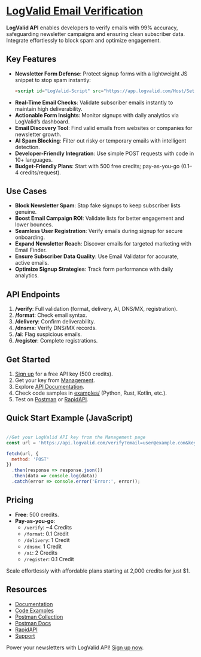 # [LogValid Email Verification](https://logvalid.com/)


**LogValid API** enables developers to verify emails with 99% accuracy, safeguarding newsletter campaigns and ensuring clean subscriber data. Integrate effortlessly to block spam and optimize engagement.

## Key Features
- **Newsletter Form Defense**: Protect signup forms with a lightweight JS snippet to stop spam instantly:
  ```html
  <script id="LogValid-Script" src="https://app.logvalid.com/Host/Setup-LogValid.js?v=1.27" webKey="YOUR_WEB_KEY" formKey="YOUR_PUBLIC_FORM_KEY"></script>
  ```
- **Real-Time Email Checks**: Validate subscriber emails instantly to maintain high deliverability.
- **Actionable Form Insights**: Monitor signups with daily analytics via LogValid’s dashboard.
- **Email Discovery Tool**: Find valid emails from websites or companies for newsletter growth.
- **AI Spam Blocking**: Filter out risky or temporary emails with intelligent detection.
- **Developer-Friendly Integration**: Use simple POST requests with code in 10+ languages.
- **Budget-Friendly Plans**: Start with 500 free credits; pay-as-you-go (0.1–4 credits/request).

## Use Cases
- **Block Newsletter Spam**: Stop fake signups to keep subscriber lists genuine.
- **Boost Email Campaign ROI**: Validate lists for better engagement and lower bounces.
- **Seamless User Registration**: Verify emails during signup for secure onboarding.
- **Expand Newsletter Reach**: Discover emails for targeted marketing with Email Finder.
- **Ensure Subscriber Data Quality**: Use Email Validator for accurate, active emails.
- **Optimize Signup Strategies**: Track form performance with daily analytics.

## API Endpoints
1. **/verify**: Full validation (format, delivery, AI, DNS/MX, registration).
2. **/format**: Check email syntax.
3. **/delivery**: Confirm deliverability.
4. **/dnsmx**: Verify DNS/MX records.
5. **/ai**: Flag suspicious emails.
6. **/register**: Complete registrations.

## Get Started
1. [Sign up](https://logvalid.com) for a free API key (500 credits).
2. Get your key from [Management](https://app.logvalid.com/Management).
3. Explore [API Documentation](docs/api.md).
4. Check code samples in [examples/](examples/) (Python, Rust, Kotlin, etc.).
5. Test on [Postman](https://www.postman.com/hashemdev/logvalid/collection/z1rhdij/logvalid-email-verification-api?action=share&creator=16638588) or [RapidAPI](https://rapidapi.com/hashemdev94-rrzDG4laatO/api/logvalid-next-gen-email-verification).

## Quick Start Example (JavaScript)
```javaScript

//Get your LogValid API key from the Management page
const url = 'https://api.logvalid.com/verify?email=user@example.com&key=YOUR_API_KEY';

fetch(url, {
  method: 'POST'
})
  .then(response => response.json())
  .then(data => console.log(data))
  .catch(error => console.error('Error:', error));
```

## Pricing
- **Free**: 500 credits.
- **Pay-as-you-go**:
  - `/verify`: ~4 Credits
  - `/format`: 0.1 Credit
  - `/delivery`: 1 Credit
  - `/dnsmx`: 1 Credit
  - `/ai`: 2 Credits
  - `/register`: 0.1 Credit
  
Scale effortlessly with affordable plans starting at 2,000 credits for just $1.


## Resources
- [Documentation](docs/api.md)
- [Code Examples](examples/)
- [Postman Collection](https://www.postman.com/hashemdev/logvalid/collection/z1rhdij/logvalid-email-verification-api?action=share&creator=16638588)
- [Postman Docs](https://documenter.getpostman.com/view/16638588/2sB2j1hCqE)
- [RapidAPI](https://rapidapi.com/hashemdev94-rrzDG4laatO/api/logvalid-next-gen-email-verification)
- [Support](https://logvalid.com/contact)

Power your newsletters with LogValid API! [Sign up now](https://logvalid.com).
